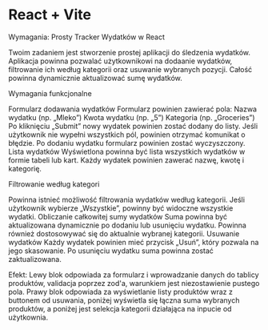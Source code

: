 # React + Vite
Wymagania: 
Prosty Tracker Wydatków w React 
 
Twoim zadaniem jest stworzenie prostej aplikacji do śledzenia wydatków. Aplikacja powinna pozwalać użytkownikowi na dodaanie wydatków, filtrowanie ich według kategorii oraz usuwanie wybranych pozycji. Całość powinna dynamicznie aktualizować sumę wydatków. 
 
Wymagania funkcjonalne 
 
Formularz dodawania wydatków 
Formularz powinien zawierać pola: 
Nazwa wydatku (np. „Mleko”) 
Kwota wydatku (np. „5”) 
Kategoria (np. „Groceries”) 
Po kliknięciu „Submit” nowy wydatek powinien zostać dodany do listy. 
Jeśli użytkownik nie wypełni wszystkich pól, powinien otrzymać komunikat o błędzie. 
Po dodaniu wydatku formularz powinien zostać wyczyszczony. 
Lista wydatków 
Wyświetlona powinna być lista wszystkich wydatków w formie tabeli lub kart. 
Każdy wydatek powinien zawerać nazwę, kwotę i kategorię. 

Filtrowanie według kategori

Powinna istnieć możliwość filtrowania wydatków według kategorii. 
Jeśli użytkownik wybierze „Wszystkie”, powinny być widoczne wszystkie wydatki. 
Obliczanie całkowitej sumy wydatków 
Suma powinna być aktualizowana dynamicznie po dodaniu lub usunięciu wydatku. 
Powinna również dostosowywać się do aktualnie wybranej kategorii. 
Usuwanie wydatków 
Każdy wydatek powinien mieć przycisk „Usuń”, który pozwala na jego skasowanie. 
Po usunięciu wydatku suma powinna zostać zaktualizowana. 


Efekt:
Lewy blok odpowiada za formularz i wprowadzanie danych do tablicy produktów, validacja poprzez zod'a, warunkiem jest niezostawienie pustego pola.
Prawy blok odpowiada za wyświetlanie listy produktów wraz z buttonem od usuwania, poniżej wyświetla się łączna suma wybranych produktów, a poniżej jest selekcja kategorii działająca na inpucie od użytkownia.